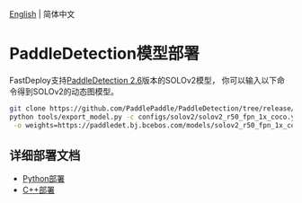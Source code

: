 [English](README.md) | 简体中文
# PaddleDetection模型部署

FastDeploy支持[PaddleDetection 2.6](https://github.com/PaddlePaddle/PaddleDetection/tree/release/2.6)版本的SOLOv2模型，
你可以输入以下命令得到SOLOv2的动态图模型。

```bash
git clone https://github.com/PaddlePaddle/PaddleDetection/tree/release/2.6
python tools/export_model.py -c configs/solov2/solov2_r50_fpn_1x_coco.yml --output_dir=./inference_model \
 -o weights=https://paddledet.bj.bcebos.com/models/solov2_r50_fpn_1x_coco.pdparams
```

## 详细部署文档

- [Python部署](python)
- [C++部署](cpp)
